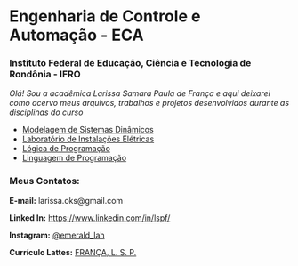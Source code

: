 # Engenharia de Controle e Automação - ECA  
### Instituto Federal de Educação, Ciência e Tecnologia de Rondônia - IFRO  

*Olá! Sou a acadêmica Larissa Samara Paula de França e aqui deixarei como acervo meus arquivos, trabalhos e projetos desenvolvidos durante as disciplinas do curso*  
  
- [Modelagem de Sistemas Dinâmicos]( https://github.com/EmeraldL/eca_ifro/tree/master/MSD)  
- [Laboratório de Instalações Elétricas](https://github.com/EmeraldL/eca_ifro/tree/master/LIE)  
- [Lógica de Programação](https://github.com/EmeraldL/my_codes/tree/master/my_submissions_UOJ)  
- [Linguagem de Programação](https://github.com/EmeraldL/my_codes)  

### Meus Contatos:  
  
<p><b>E-mail:</b> larissa.oks@gmail.com</p>  
<p><b>Linked In:</b> <a href="https://www.linkedin.com/in/lspf/">https://www.linkedin.com/in/lspf/</a></p>
<p><b>Instagram:</b> <a href="https://www.instagram.com/emerald_lah/">@emerald_lah</a></p>  
<p><b>Currículo Lattes:</b> <a href="http://lattes.cnpq.br/3588136289045136">FRANÇA, L. S. P.</a></p>
